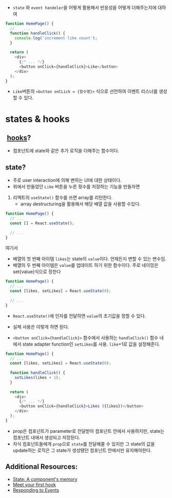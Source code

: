 - `state` 와 `event handeler`을 어떻게 활용해서 반응성을 어떻게 더해주는지에 대하여

```javascript
function HomePage() {
  // 	...
  function handleClick() {
    console.log('increment like count');
  }
 
  return (
    <div>
      {/* ... */}
      <button onClick={handleClick}>Like</button>
    </div>
  );
}
```

- `Like`버튼의 `<button onCLick = {함수명}>`  식으로 선언하여 이벤트 리스너를 생성할 수 있다.

# states & hooks
##  [hooks](https://react.dev/learn)?
- 컴포넌트에 state와 같은 추가 로직을 더해주는 함수이다. 
## state?
- 주로 user interaction에 의해 변하는 UI에 대한 상태이다.
- 위에서 만들었던 `Like` 버튼을 누른 횟수를 저장하는  기능을 만들자면

1. 리액트의 `useState()` 함수를 쓰면 array를 리턴한다.
	- array destructuring을 활용해서 해당 배열 값을 사용할 수있다.
```javascript
function HomePage() {
  // ...
  const [] = React.useState();
 
  // ...
}
```



여기서
- 배열의 첫 번째 아이템 `likes`는 state의 `value`이다. 언제든지 변할 수 있는 변수임.
- 배열의 두 번째 아이템은 `value`를 업데이트 하기 위한 함수이다. 주로 네이밍은 set{value}식으로 정한다

```javascript
function HomePage() {
  // ...
  const [likes, setLikes] = React.useState(0);
 
  // ...
}
```
- `React.useState()`에 인자를 전달하면 `value`의 초기값을 정할 수 있다.

- 실제 사용은 이렇게 하면 된다.
-  `<button onClick={handleClick}>` 함수에서 사용하는 `handleClick()` 함수 내에서 state adapter function인 `setLikes`를 사용. `like`+1로 값을 설정해준다.
```javascript
function HomePage() {
  // ...
  const [likes, setLikes] = React.useState(0);
 
  function handleClick() {
    setLikes(likes + 1);
  }
 
  return (
    <div>
      {/* ... */}
      <button onClick={handleClick}>Likes ({likes})</button>
    </div>
  );
}
```

- prop은 컴포넌트가 parameter로 전달받아 컴포넌트 안에서 사용하지만, state는 컴포넌트 내에서 생성되고 저장된다.
- 자식 컴포넌트들에게 `prop`으로 `state`를 전달해줄 수 있지만 그 state의 값을 update하는 로직은 그 state가 생성됐던 컴포넌트 안에서만 유지해야한다.


## Additional Resources:

- [State: A component's memory](https://react.dev/learn/state-a-components-memory)
- [Meet your first hook](https://react.dev/learn/state-a-components-memory#meet-your-first-hook)
- [Responding to Events](https://react.dev/learn/responding-to-events)